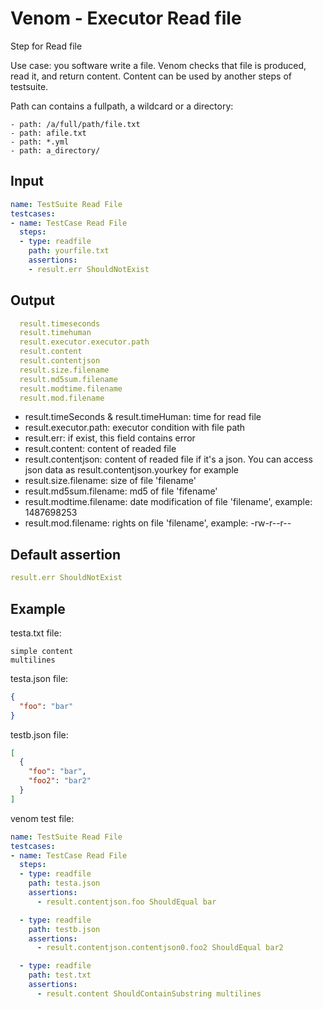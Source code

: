 # Venom - Executor Read file

Step for Read file

Use case: you software write a file. Venom checks that file is produced, read it,
and return content. Content can be used by another steps of testsuite.

Path can contains a fullpath, a wildcard or a directory:

```
- path: /a/full/path/file.txt
- path: afile.txt
- path: *.yml
- path: a_directory/
```

## Input

```yaml
name: TestSuite Read File
testcases:
- name: TestCase Read File
  steps:
  - type: readfile
    path: yourfile.txt
    assertions:
    - result.err ShouldNotExist
```

## Output

```yaml
  result.timeseconds
  result.timehuman
  result.executor.executor.path
  result.content
  result.contentjson
  result.size.filename
  result.md5sum.filename
  result.modtime.filename
  result.mod.filename
```

- result.timeSeconds & result.timeHuman: time for read file
- result.executor.path: executor condition with file path
- result.err: if exist, this field contains error
- result.content: content of readed file
- result.contentjson: content of readed file if it's a json. You can access json data as result.contentjson.yourkey for example
- result.size.filename: size of file 'filename'
- result.md5sum.filename: md5 of file 'fifename'
- result.modtime.filename: date modification of file 'filename', example: 1487698253
- result.mod.filename: rights on file 'filename', example: -rw-r--r--

## Default assertion

```yaml
result.err ShouldNotExist
```

## Example

testa.txt file:

```
simple content
multilines
```

testa.json file:

```json
{
  "foo": "bar"
}
```

testb.json file:

```json
[
  {
    "foo": "bar",
    "foo2": "bar2"
  }
]

```

venom test file:

```yaml
name: TestSuite Read File
testcases:
- name: TestCase Read File
  steps:
  - type: readfile
    path: testa.json
    assertions:
      - result.contentjson.foo ShouldEqual bar

  - type: readfile
    path: testb.json
    assertions:
      - result.contentjson.contentjson0.foo2 ShouldEqual bar2

  - type: readfile
    path: test.txt
    assertions:
      - result.content ShouldContainSubstring multilines
```
